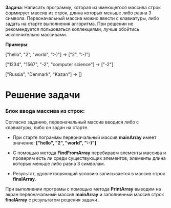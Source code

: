 **Задача**: Написать программу, которая из имеющегося массива строк формирует массив из строк, длина которых меньше либо равна 3 символа. Первоначальный массив можно ввести с клавиатуры, либо задать на старте выполнения алгоритма. При решении не рекомендуется пользоваться коллекциями, лучше обойтись исключительно массивами.

**Примеры**:

["hello", "2", "world", ":-)"] -> ["2", ":-)"]

["1234", "1567", "-2", "computer science"] -> ["-2"]

["Russia", "Denmark", "Kazan"] -> []

#
# Решение задачи
### Блок ввода массива из строк:
Согласно заданию, первоначальный массив вводися либо с клавиатуры, либо он задан на старте.
 
* При старте пограммы первоначальный массив **mainArray** имеет значение:
**["hello", "2", "world", ":-)"]**


* С помощью метода **FindFromArray** 
перебираем элементы массива и проверям есть ли среди существующих элементов, элементы длина которых меньше либо равна 3 символам.
* Результат, удовлетворяющий условию записывается в массив строк **finalArray**.


При выполнении програмы с помощью метода **PrintArray** выводим на экран первоначальный массив **mainArray** и  заполненный массив строк **finalArray** с результатом решения задачи .
